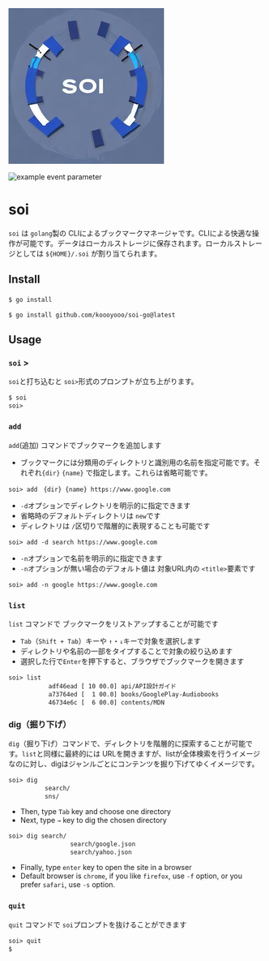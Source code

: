 
![soi](./soi.jpg)

![example event parameter](https://github.com/github/docs/actions/workflows/main.yml/badge.svg?event=push)

# soi
`soi` は `golang`製の CLIによるブックマークマネージャです。CLIによる快適な操作が可能です。データはローカルストレージに保存されます。ローカルストレージとしては `${HOME}/.soi` が割り当てられます。

## Install
`$ go install` 
```
$ go install github.com/koooyooo/soi-go@latest
```

## Usage
### `soi` >
`soi`と打ち込むと `soi>`形式のプロンプトが立ち上がります。
```
$ soi
soi> 
```

### `add`
`add`(追加) コマンドでブックマークを追加します
- ブックマークには分類用のディレクトリと識別用の名前を指定可能です。それぞれ`{dir}` `{name}` で指定します。これらは省略可能です。
```
soi> add　{dir} {name} https://www.google.com
```

- `-d`オプションでディレクトリを明示的に指定できます
- 省略時のデフォルトディレクトリは `new`です
- ディレクトリは `/`区切りで階層的に表現することも可能です
```
soi> add -d search https://www.google.com
```

- `-n`オプションで名前を明示的に指定できます
- `-n`オプションが無い場合のデフォルト値は 対象URL内の `<title>`要素です
```
soi> add -n google https://www.google.com
```


### `list`
`list` コマンドで ブックマークをリストアップすることが可能です

- `Tab`（`Shift + Tab`）キーや `↑`・`↓`キーで対象を選択します
- ディレクトリや名前の一部をタイプすることで対象の絞り込めます
- 選択した行で`Enter`を押下すると、ブラウザでブックマークを開きます
```
soi> list 
           adf46ead [ 10 00.0] api/API設計ガイド                                
           a73764ed [  1 00.0] books/GooglePlay-Audiobooks                      
           46734e6c [  6 00.0] contents/MDN                                     
```

### dig（掘り下げ）
`dig`（掘り下げ）コマンドで、ディレクトリを階層的に探索することが可能です。`list`と同様に最終的には URLを開きますが、listが全体検索を行うイメージなのに対し、digはジャンルごとにコンテンツを掘り下げてゆくイメージです。

```
soi> dig
          search/
          sns/
```
- Then, type `Tab` key and choose one directory
- Next, type `→` key to dig the chosen directory
```
soi> dig search/
                 search/google.json
                 search/yahoo.json
``` 
- Finally, type `enter` key to open the site in a browser
- Default browser is `chrome`, if you like `firefox`, use `-f` option, or you prefer `safari`, use `-s` option.

<!--
### tag              
```
  Desc:  not implemented now
```

### mv
```
  Desc:  move file to dir 
  Usage: mv (current path) to (dir)
```
-->

### `quit`
`quit` コマンドで `soi`プロンプトを抜けることができます

```
soi> quit
$
```
